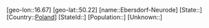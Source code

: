﻿---
location: [50.22,16.67]
type: City
tags:
- geo/City


SpocWebEntityId: 29958
isDeleted: false
confidential: public

---
[geo-lon::16.67]
[geo-lat::50.22]
[name::Ebersdorf-Neurode]
[State::]
[Country::[Poland](geo/Continent/Europe/Poland.md)]
[StateId::]
[Population::]
[Unknown::]

